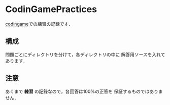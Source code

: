# CodinGamePractices

[codingame](https://www.codingame.com)での練習の記録です．

## 構成

問題ごとにディレクトリを分けて，各ディレクトリの中に
解答用ソースを入れてあります．

## 注意

あくまで **練習** の記録なので，各回答は100%の正答を
保証するものではありません．